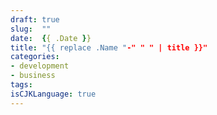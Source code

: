 ```yaml
---
draft: true
slug:  ""
date:  {{ .Date }}
title: "{{ replace .Name "-" " " | title }}"
categories:
- development
- business
tags:
isCJKLanguage: true
---
```

